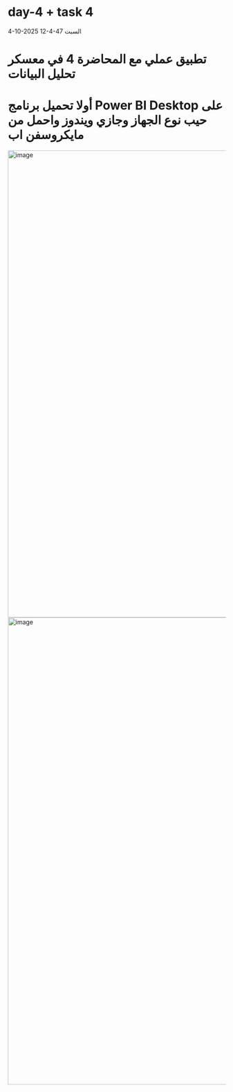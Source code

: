 # day-4 + task 4
4-10-2025  12-4-47 السبت

تطبيق عملي مع المحاضرة 4 في معسكر تحليل البيانات
=================================================================================================================
# أولا تحميل برنامج Power BI Desktop على حيب نوع الجهاز وجازي ويندوز واحمل من مايكروسفن اب

<img width="1920" height="1080" alt="image" src="https://github.com/user-attachments/assets/7e77cc4a-206b-4283-853a-2a994eb0701c" />

<img width="1920" height="1080" alt="image" src="https://github.com/user-attachments/assets/00da504e-a1b0-4a02-a102-821c506ca68b" />
